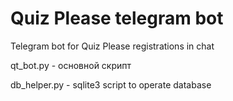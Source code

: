 # Quiz Please telegram bot
Telegram bot for Quiz Please registrations in chat

qt_bot.py - основной скрипт

db_helper.py - sqlite3 script to operate database
